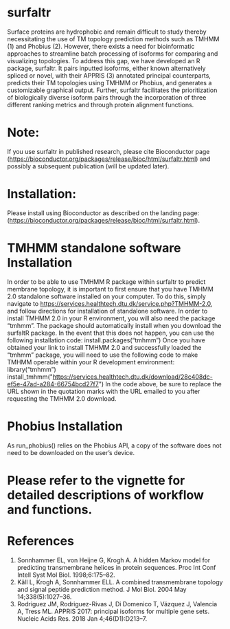 # surfaltr
Surface proteins are hydrophobic and remain difficult to study thereby necessitating the use of TM topology prediction methods such as TMHMM (1) and Phobius (2). However, there exists a need for bioinformatic approaches to streamline batch processing of isoforms for comparing and visualizing topologies. To address this gap, we have developed an R package, surfaltr. It pairs inputted isoforms, either known alternatively spliced or novel, with their APPRIS (3) annotated principal counterparts, predicts their TM topologies using TMHMM or Phobius, and generates a customizable graphical output. Further, surfaltr facilitates the prioritization of biologically diverse isoform pairs through the incorporation of three different ranking metrics and through protein alignment functions.

# Note: 
If you use surfaltr in published research, please cite Bioconductor page (https://bioconductor.org/packages/release/bioc/html/surfaltr.html) and possibly a subsequent publication (will be updated later).
 
# Installation: 
Please install using Bioconductor as described on the landing page: (https://bioconductor.org/packages/release/bioc/html/surfaltr.html).
  
# TMHMM standalone software Installation
In order to be able to use TMHMM R package within surfaltr to predict membrane topology, it is important to first ensure that you have TMHMM 2.0 standalone software installed on your computer. To do this, simply navigate to https://services.healthtech.dtu.dk/service.php?TMHMM-2.0, and follow directions for installation of standalone software. In order to install TMHMM 2.0 in your R environment, you will also need the package “tmhmm”. The package should automatically install when you download the surfaltR package. In the event that this does not happen, you can use the following installation code:
install.packages(“tmhmm”)
Once you have obtained your link to install TMHMM 2.0 and successfully loaded the “tmhmm” package, you will need to use the following code to make TMHMM operable within your R development environment:
library(“tmhmm”)
install_tmhmm("https://services.healthtech.dtu.dk/download/28c408dc-ef5e-47ad-a284-66754bcd27f7")
In the code above, be sure to replace the URL shown in the quotation marks with the URL emailed to you after requesting the TMHMM 2.0 download. 

# Phobius Installation
As run_phobius() relies on the Phobius API, a copy of the software does not need to be downloaded on the user’s device. 
  
# Please refer to the vignette for detailed descriptions of workflow and functions.


# References
1. 	Sonnhammer EL, von Heijne G, Krogh A. A hidden Markov model for predicting transmembrane helices in protein sequences. Proc Int Conf Intell Syst Mol Biol. 1998;6:175–82. 
2. 	Käll L, Krogh A, Sonnhammer ELL. A combined transmembrane topology and signal peptide prediction method. J Mol Biol. 2004 May 14;338(5):1027–36. 
3. 	Rodriguez JM, Rodriguez-Rivas J, Di Domenico T, Vázquez J, Valencia A, Tress ML. APPRIS 2017: principal isoforms for multiple gene sets. Nucleic Acids Res. 2018 Jan 4;46(D1):D213–7. 
